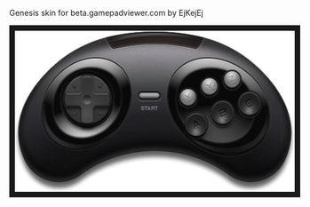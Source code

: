 <p align="left">
Genesis skin for beta.gamepadviewer.com by EjKejEj
</p>
<p align="left">
<img src="https://github.com/EjKejEj/Gamepad-Viewer-skins/blob/main/Genesis%20(6%20button)/genesis.png" width="528" height="290" border="10"/>
</p>

